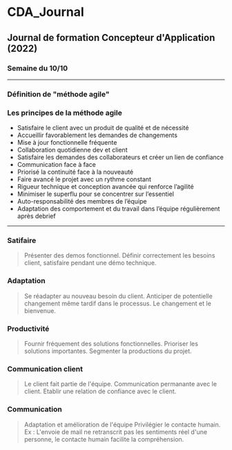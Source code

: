# CDA_Journal

## Journal de formation Concepteur d'Application (2022)

### Semaine du 10/10

---

### Définition de "méthode agile"


### Les principes de la méthode agile

- Satisfaire le client avec un produit de qualité et de nécessité
- Accueillir  favorablement les demandes de changements
- Mise à jour fonctionnelle fréquente
- Collaboration quotidienne dev et client
- Satisfaire les demandes des collaborateurs et créer un lien de confiance 
- Communication face à face
- Priorisé la continuité face à la nouveauté
- Faire avancé le projet avec un rythme constant
- Rigueur technique et conception avancée qui renforce l’agilité
- Minimiser le superflu pour se concentrer sur l’essentiel
- Auto-responsabilité des membres de l’équipe
- Adaptation des comportement et du travail dans l’équipe régulièrement après debrief


---


### Satifaire

> Présenter des demos fonctionnel.
> Définir correctement les besoins client, satisfaire pendant une démo technique.

### Adaptation

> Se réadapter au nouveau besoin du client.
> Anticiper de potentielle changement même tardif dans le processus.
> Le changement et le bienvenue.

### Productivité

> Fournir fréquement des solutions fonctionnelles.
> Prioriser les solutions importantes.
> Segmenter la productions du projet.

### Communication client

> Le client fait partie de l'équipe.
> Communication permanante avec le client.
> Etablir une relation de confiance avec le client.

### Communication 

> Adaptation et amélioration de l'équipe
> Privilégier le contacte humain.
>	Ex : L'envoie de mail ne retranscrit pas les sentiments réel d'une personne, le contacte humain facilite la compréhension. 

